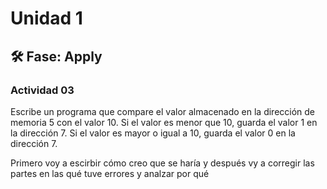 # Unidad 1

## 🛠 Fase: Apply

### Actividad 03
Escribe un programa que compare el valor almacenado en la dirección de memoria 5 con el valor 10. Si el valor es menor que 10, guarda el valor 1 en la dirección 7. Si el valor es mayor o igual a 10, guarda el valor 0 en la dirección 7.

Primero voy a escirbir cómo creo que se haría y después vy a corregir las partes en las qué tuve errores y analzar por qué



